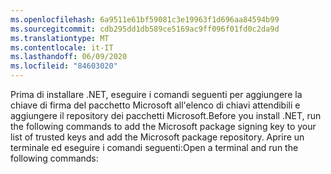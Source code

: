 ```yaml
---
ms.openlocfilehash: 6a9511e61bf59081c3e19963f1d696aa84594b99
ms.sourcegitcommit: cdb295dd1db589ce5169ac9ff096f01fd0c2da9d
ms.translationtype: MT
ms.contentlocale: it-IT
ms.lasthandoff: 06/09/2020
ms.locfileid: "84603020"
---
```


<span data-ttu-id="2042b-101">Prima di installare .NET, eseguire i comandi seguenti per aggiungere la chiave di firma del pacchetto Microsoft all'elenco di chiavi attendibili e aggiungere il repository dei pacchetti Microsoft.</span><span class="sxs-lookup"><span data-stu-id="2042b-101">Before you install .NET, run the following commands to add the Microsoft package signing key to your list of trusted keys and add the Microsoft package repository.</span></span> <span data-ttu-id="2042b-102">Aprire un terminale ed eseguire i comandi seguenti:</span><span class="sxs-lookup"><span data-stu-id="2042b-102">Open a terminal and run the following commands:</span></span>
